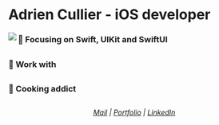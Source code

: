 # Adrien Cullier - iOS developer
<img align="left" src="https://images.unsplash.com/photo-1552255349-450c59a5ec8e?ixid=MnwxMjA3fDB8MHxwaG90by1wYWdlfHx8fGVufDB8fHx8&ixlib=rb-1.2.1&auto=format&fit=crop&w=350&q=80"/>

###  🔨 Focusing on Swift, UIKit and SwiftUI
##
###  💼 Work with
##
###  🍔 Cooking addict
##  
###### <div align="center">[Mail](mailto:cullieradrien@gmail.com?subject=[GitHub]%20Source%20Han%20Sans) | [Portfolio](https://adrien-cullier.wixsite.com/portfolio) | [LinkedIn](https://www.linkedin.com/in/adrien-cullier/)</div>
